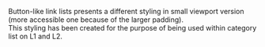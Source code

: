 Button-like link lists presents a different styling in small viewport version (more accessible one because of the larger padding).<br>
This styling has been created for the purpose of being used within category list on L1 and L2.